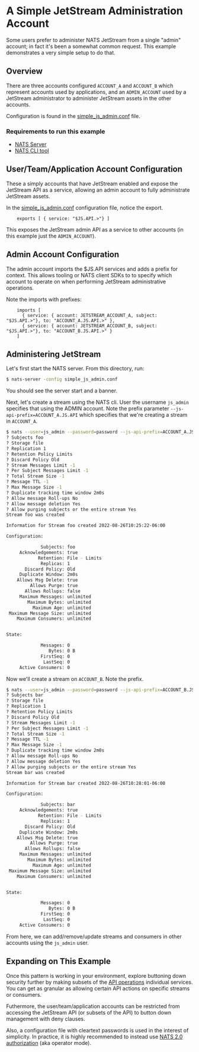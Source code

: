# A Simple JetStream Administration Account

Some users prefer to administer NATS JetStream from a single "admin" account;
in fact it's been a somewhat common request. This example demonstrates a very simple setup to do that.

## Overview

There are three accounts configured `ACCOUNT_A` and `ACCOUNT_B` which represent accounts used by applications, and an `ADMIN_ACCOUNT` used by a JetStream administrator to administer JetStream assets in the other
accounts.

Configuration is found in the [simple_js_admin.conf](./simple_js_admin.conf) file.

### Requirements to run this example
 - [NATS Server](https://docs.nats.io/running-a-nats-service/introduction/installation)
 - [NATS CLI tool](https://docs.nats.io/running-a-nats-service/clients#installing-the-nats-cli-tool)

## User/Team/Application Account Configuration

These a simply accounts that have JetStream enabled and
expose the JetStream API as a service, allowing an admin account to 
fully administrate JetStream assets.

In the [simple_js_admin.conf](./simple_js_admin.conf) configuration file,
notice the export.

```text
    exports [ { service: "$JS.API.>"} ]
```

This exposes the JetStream admin API as a service to other accounts
(in this example just the `ADMIN_ACCOUNT`).

## Admin Account Configuration

The admin account imports the $JS.API services and adds a prefix for context. This allows tooling or NATS client SDKs to to specify which account to operate on when performing JetStream administrative operations.

Note the imports with prefixes:

```text
    imports [
      { service: { account: JETSTREAM_ACCOUNT_A, subject: "$JS.API.>"}, to: "ACCOUNT_A.JS.API.>" },
      { service: { account: JETSTREAM_ACCOUNT_B, subject: "$JS.API.>"}, to: "ACCOUNT_B.JS.API.>" }
    ]
```

## Administering JetStream

Let's first start the NATS server.  From this directory, run:

```bash
$ nats-server -config simple_js_admin.conf
```

You should see the server start and a banner.

Next, let's create a stream using the NATS cli.  User the username `js_admin` specifies that using the ADMIN account.  Note the prefix parameter `--js-api-prefix=ACCOUNT_A.JS.API` which specifies that we're creating 
a stream in `ACCOUNT_A`.

```bash
$ nats --user=js_admin --password=password --js-api-prefix=ACCOUNT_A.JS.API  s create foo
? Subjects foo
? Storage file
? Replication 1
? Retention Policy Limits
? Discard Policy Old
? Stream Messages Limit -1
? Per Subject Messages Limit -1
? Total Stream Size -1
? Message TTL -1
? Max Message Size -1
? Duplicate tracking time window 2m0s
? Allow message Roll-ups No
? Allow message deletion Yes
? Allow purging subjects or the entire stream Yes
Stream foo was created

Information for Stream foo created 2022-08-26T10:25:22-06:00

Configuration:

             Subjects: foo
     Acknowledgements: true
            Retention: File - Limits
             Replicas: 1
       Discard Policy: Old
     Duplicate Window: 2m0s
    Allows Msg Delete: true
         Allows Purge: true
       Allows Rollups: false
     Maximum Messages: unlimited
        Maximum Bytes: unlimited
          Maximum Age: unlimited
 Maximum Message Size: unlimited
    Maximum Consumers: unlimited


State:

             Messages: 0
                Bytes: 0 B
             FirstSeq: 0
              LastSeq: 0
     Active Consumers: 0
```

Now we'll create a stream on `ACCOUNT_B`.  Note the prefix.  

```bash
$ nats --user=js_admin --password=password --js-api-prefix=ACCOUNT_B.JS.API  s create bar
? Subjects bar
? Storage file
? Replication 1
? Retention Policy Limits
? Discard Policy Old
? Stream Messages Limit -1
? Per Subject Messages Limit -1
? Total Stream Size -1
? Message TTL -1
? Max Message Size -1
? Duplicate tracking time window 2m0s
? Allow message Roll-ups No
? Allow message deletion Yes
? Allow purging subjects or the entire stream Yes
Stream bar was created

Information for Stream bar created 2022-08-26T10:28:01-06:00

Configuration:

             Subjects: bar
     Acknowledgements: true
            Retention: File - Limits
             Replicas: 1
       Discard Policy: Old
     Duplicate Window: 2m0s
    Allows Msg Delete: true
         Allows Purge: true
       Allows Rollups: false
     Maximum Messages: unlimited
        Maximum Bytes: unlimited
          Maximum Age: unlimited
 Maximum Message Size: unlimited
    Maximum Consumers: unlimited


State:

             Messages: 0
                Bytes: 0 B
             FirstSeq: 0
              LastSeq: 0
     Active Consumers: 0
```

From here, we can add/remove/update streams and consumers in other accounts using the `js_admin` user.

## Expanding on This Example

Once this pattern is working in your environment, explore buttoning down
security further by making subsets of the [API operations](https://docs.nats.io/reference/reference-protocols/nats_api_reference#admin-api) individual
services. You can get as granular as allowing certain API actions on
specific streams or consumers.

Futhermore, the user/team/application accounts can be restricted from accessing the JetStream API (or subsets of the API) to button down
management with deny clauses.

Also, a configuration file with cleartext passwords is used in the 
interest of simplicity. In practice, it is highly recommended to instead
use [NATS 2.0 authorization](https://docs.nats.io/running-a-nats-service/nats_admin/security/jwt#tooling-and-key-management) (aka operator mode).
